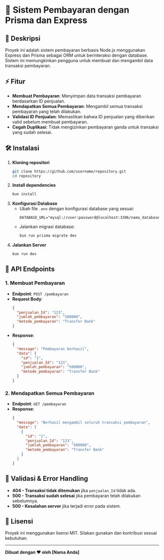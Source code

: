 # 📌 Sistem Pembayaran dengan Prisma dan Express

## 📖 Deskripsi
Proyek ini adalah sistem pembayaran berbasis Node.js menggunakan Express dan Prisma sebagai ORM untuk berinteraksi dengan database. Sistem ini memungkinkan pengguna untuk membuat dan mengambil data transaksi pembayaran.

## ⚡ Fitur
- **Membuat Pembayaran**: Menyimpan data transaksi pembayaran berdasarkan ID penjualan.
- **Mendapatkan Semua Pembayaran**: Mengambil semua transaksi pembayaran yang telah dilakukan.
- **Validasi ID Penjualan**: Memastikan bahwa ID penjualan yang diberikan valid sebelum membuat pembayaran.
- **Cegah Duplikasi**: Tidak mengizinkan pembayaran ganda untuk transaksi yang sudah selesai.

## 🛠️ Instalasi
1. **Kloning repositori**
   ```sh
   git clone https://github.com/username/repository.git
   cd repository
   ```
2. **Install dependencies**
   ```sh
   bun install
   ```
3. **Konfigurasi Database**
   - Ubah file `.env` dengan konfigurasi database yang sesuai:
     ```env
     DATABASE_URL="mysql://user:password@localhost:3306/nama_database"
     ```
   - Jalankan migrasi database:
     ```sh
     bun run prisma migrate dev
     ```
4. **Jalankan Server**
   ```sh
   bun run dev
   ```

## 🚀 API Endpoints
### 1. **Membuat Pembayaran**
   - **Endpoint**: `POST /pembayaran`
   - **Request Body**:
     ```json
     {
       "penjualan_Id": "123",
       "jumlah_pembayaran": "500000",
       "metode_pembayaran": "Transfer Bank"
     }
     ```
   - **Response**:
     ```json
     {
       "message": "Pembayaran berhasil",
       "data": {
         "id": "1",
         "penjualan_Id": "123",
         "jumlah_pembayaran": "500000",
         "metode_pembayaran": "Transfer Bank"
       }
     }
     ```

### 2. **Mendapatkan Semua Pembayaran**
   - **Endpoint**: `GET /pembayaran`
   - **Response**:
     ```json
     {
       "message": "Berhasil mengambil seluruh transaksi pembayaran",
       "data": [
         {
           "id": "1",
           "penjualan_Id": "123",
           "jumlah_pembayaran": "500000",
           "metode_pembayaran": "Transfer Bank"
         }
       ]
     }
     ```

## 🛑 Validasi & Error Handling
- **404 - Transaksi tidak ditemukan** jika `penjualan_Id` tidak ada.
- **500 - Transaksi sudah selesai** jika pembayaran telah dilakukan sebelumnya.
- **500 - Kesalahan server** jika terjadi error pada sistem.

## 📜 Lisensi
Proyek ini menggunakan lisensi MIT. Silakan gunakan dan kontribusi sesuai kebutuhan.

---

**Dibuat dengan ❤️ oleh [Nama Anda]**

